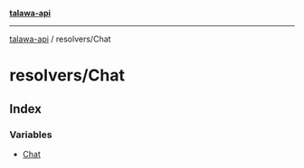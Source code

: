 [**talawa-api**](../../README.md)

***

[talawa-api](../../modules.md) / resolvers/Chat

# resolvers/Chat

## Index

### Variables

- [Chat](variables/Chat.md)
